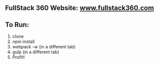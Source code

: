 ## FullStack 360 Website: www.fullstack360.com

## To Run:
1. clone
2. npm install
3. webpack -w (in a different tab)
4. gulp (in a different tab)
5. Profit!